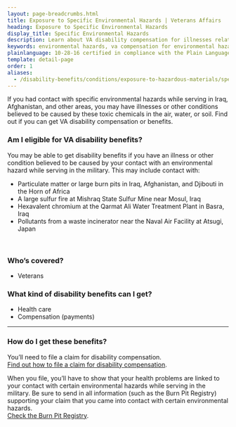 ```yaml
---
layout: page-breadcrumbs.html
title: Exposure to Specific Environmental Hazards | Veterans Affairs
heading: Exposure to Specific Environmental Hazards
display_title: Specific Environmental Hazards
description: Learn about VA disability compensation for illnesses related to environmental hazards. Find out which hazards you may have come in contact with during military service, and how to file a claim for compensation.
keywords: environmental hazards, va compensation for environmental hazards, environmental hazard in gulf war
plainlanguage: 10-28-16 certified in compliance with the Plain Language Act
template: detail-page
order: 1
aliases:
  - /disability-benefits/conditions/exposure-to-hazardous-materials/specific-environmental-hazards/
---
```


<div class="va-introtext">

If you had contact with specific environmental hazards while serving in Iraq, Afghanistan, and other areas, you may have illnesses or other conditions believed to be caused by these toxic chemicals in the air, water, or soil. Find out if you can get VA disability compensation or benefits.

</div>


<div class="feature" markdown="1">

### Am I eligible for VA disability benefits?

You may be able to get disability benefits if you have an illness or other condition believed to be caused by your contact with an environmental hazard while serving in the military. This may include contact with:
  - Particulate matter or large burn pits in Iraq, Afghanistan, and Djibouti in the Horn of Africa
  - A large sulfur fire at Mishraq State Sulfur Mine near Mosul, Iraq
  - Hexavalent chromium at the Qarmat Ali Water Treatment Plant in Basra, Iraq
  - Pollutants from a waste incinerator near the Naval Air Facility at Atsugi, Japan

<br>

### Who’s covered?
-	Veterans

</div>

### What kind of disability benefits can I get?
-	Health care
-	Compensation (payments)

-----

### How do I get these benefits?

You’ll need to file a claim for disability compensation. <br>
[Find out how to file a claim for disability compensation](/disability/how-to-file-claim/).

When you file, you’ll have to show that your health problems are linked to your contact with certain environmental hazards while serving in the military. Be sure to send in all information (such as the Burn Pit Registry) supporting your claim that you came into contact with certain environmental hazards. <br>
[Check the Burn Pit Registry](https://veteran.mobilehealth.va.gov/AHBurnPitRegistry/).

